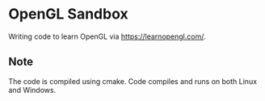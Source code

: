 # OpenGL Sandbox
Writing code to learn OpenGL via https://learnopengl.com/.

## Note
The code is compiled using cmake.
Code compiles and runs on both Linux and Windows.
